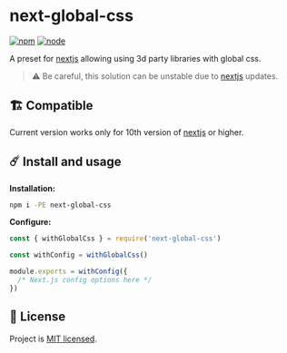 # next-global-css

[![npm](https://img.shields.io/npm/v/next-global-css.svg?style=flat-square&labelColor=111)][npm] [![node](https://img.shields.io/badge/nextjs-10+-007ecc?style=flat-square&labelColor=111)][nextjs]

A preset for [nextjs][nextjs] allowing using 3d party libraries with global css.

> ⚠️ Be careful, this solution can be unstable due to [nextjs][nextjs] updates.

## 🏗 Compatible

Current version works only for 10th version of [nextjs][nextjs] or higher.

## ☄️ Install and usage

**Installation:**

```sh
npm i -PE next-global-css
```

**Configure:**

```js
const { withGlobalCss } = require('next-global-css')

const withConfig = withGlobalCss()

module.exports = withConfig({
  /* Next.js config options here */
})
```

## 📜 License

Project is [MIT licensed](https://github.com/yarastqt/next-global-css/blob/master/license.md).

[nextjs]: https://nextjs.org/
[npm]: https://www.npmjs.com/package/next-global-css
